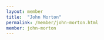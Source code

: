```yaml
---
layout: member
title:  "John Morton"
permalink: /member/john-morton.html
member: john-morton
---
```


